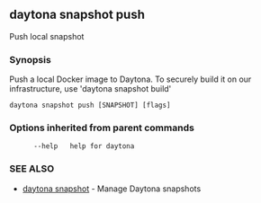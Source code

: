 ## daytona snapshot push

Push local snapshot

### Synopsis

Push a local Docker image to Daytona. To securely build it on our infrastructure, use 'daytona snapshot build'

```
daytona snapshot push [SNAPSHOT] [flags]
```

### Options inherited from parent commands

```
      --help   help for daytona
```

### SEE ALSO

* [daytona snapshot](daytona_snapshot.md)  - Manage Daytona snapshots
